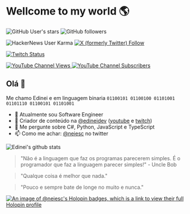 # Wellcome to my world 🌎
![GitHub User's stars](https://img.shields.io/github/stars/neiesc?logo=github&style=for-the-badge)
![GitHub followers](https://img.shields.io/github/followers/neiesc?logo=github&style=for-the-badge)

![HackerNews User Karma](https://img.shields.io/hackernews/user-karma/neiesc?logo=ycombinator&style=for-the-badge)
[![X (formerly Twitter) Follow](https://img.shields.io/twitter/follow/neiesc?logo=twitter&style=for-the-badge)](https://twitter.com/neiesc)

[![Twitch Status](https://img.shields.io/twitch/status/edineidev?style=for-the-badge&logo=twitch)](https://twitch.tv/edineidev)

[
    ![YouTube Channel Views](https://img.shields.io/youtube/channel/views/UCkSe6llMT88LqEGrMROSUbA?style=for-the-badge&logo=youtube)
    ![YouTube Channel Subscribers](https://img.shields.io/youtube/channel/subscribers/UCkSe6llMT88LqEGrMROSUbA?style=for-the-badge&logo=youtube)
](https://www.youtube.com/@edineidev)

## Olá 👋
Me chamo Edinei e em linguagem binaria `01100101 01100100 01101001 01101110 01100101 01101001`
- 🔭 Atualmente sou Software Engineer
- 🔴 Criador de conteúdo na [@edineidev](https://github.com/edineidev) ([youtube](https://www.youtube.com/channel/UCkSe6llMT88LqEGrMROSUbA) e [twitch](http://twitch.tv/edineidev))
- 💬 Me pergunte sobre C#, Python, JavaScript e TypeScript
- 📫 Como me achar: [@neiesc](https://twitter.com/neiesc) no twitter

![Edinei's github stats](https://github-readme-stats.vercel.app/api?username=neiesc&show_icons=true&count_private=true&theme=dracula)

> "Não é a linguagem que faz os programas parecerem simples. É o programador que faz a linguagem parecer simples!" - Uncle Bob

> "Qualque coisa é melhor que nada."

> "Pouco e sempre bate de longe no muito e nunca."

[![An image of @neiesc's Holopin badges, which is a link to view their full Holopin profile](https://holopin.me/neiesc)](https://holopin.io/@neiesc)
